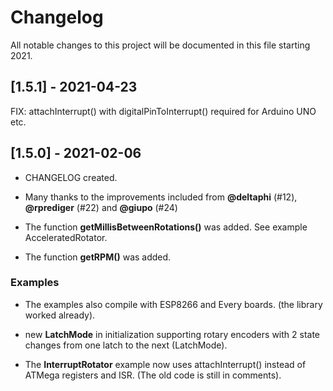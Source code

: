 # Changelog

All notable changes to this project will be documented in this file starting 2021.

## [1.5.1] - 2021-04-23

FIX: attachInterrupt() with digitalPinToInterrupt() required for Arduino UNO etc.


## [1.5.0] - 2021-02-06

* CHANGELOG created.

* Many thanks to the improvements included from **@deltaphi** (#12), **@rprediger** (#22) and **@giupo** (#24) 

* The function **getMillisBetweenRotations()** was added. See example AcceleratedRotator.

* The function **getRPM()** was added.


### Examples

* The examples also compile with ESP8266 and Every boards. (the library worked already).

* new **LatchMode** in initialization supporting rotary encoders with 2 state changes from one latch to the next (LatchMode).

* The **InterruptRotator** example now uses attachInterrupt() instead of ATMega registers and ISR. (The old code is still in comments).

